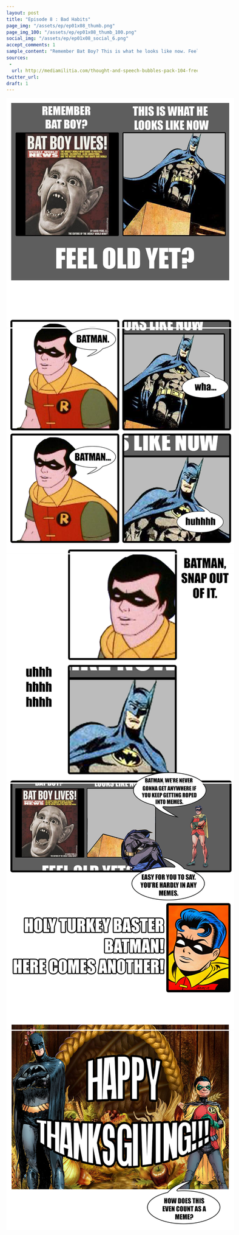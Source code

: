 ```yaml
---
layout: post
title: "Episode 8 : Bad Habits"
page_img: "/assets/ep/ep01x08_thumb.png"
page_img_100: "/assets/ep/ep01x08_thumb_100.png"
social_img: "/assets/ep/ep01x08_social_6.png"
accept_comments: 1
sample_content: "Remember Bat Boy? This is what he looks like now. Feel old yet?"
sources: 
 - 
  url: http://mediamilitia.com/thought-and-speech-bubbles-pack-104-free-vectors-and-images/
twitter_url: 
draft: 1
---
```



<div style="margin-left: auto; margin-right: auto; width: 600px;">
  <img src="/assets/ep/ep01x08_01.png" alt="Bad Habits - Bat Boy" />
  <img src="/assets/ep/ep01x08_02.png" alt="Bad Habits - Bat Boy" />
  <img src="/assets/ep/ep01x08_03.png" alt="Bad Habits - Bat Boy" />
  <img src="/assets/ep/ep01x08_04.png" alt="Bad Habits - Bat Boy" />
  <img src="/assets/ep/ep01x08_05.png" alt="Bad Habits - Bat Boy" />
</div>

<div style="display: none">
  Script:

  Meme: Remember Bat Boy? This is what he looks like now. Feel old yet?
  Robin: Batman.
  Batman: Wha...
  Robin: Batman...
  Batman: huhhhh
  Robin: Batman, snap out of it.
  Batman: uhhhhhhhhhhh
  Robin: Batman, we're never gonna get anywhere if you keep getting roped into memes.
  Batman: Easy for you to say. You're hardly in any memes.
  Robin: Holy turkey baster, Batman! Here comes another!
  Meme: Happy Thanksgiving!!!
  Robin: How does this even count as a meme?
</div>